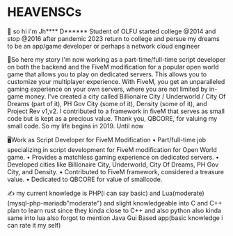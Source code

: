 # HEAVENSCs


👋 so hi i'm Jh**** D****** Student of OLFU started college @2014 and stop @2016 after pandemic 2023 return to college and persue my dreams to be an app/game developer or perhaps a  network cloud engineer 

🤔So here my story
I'm now working as a part-time/full-time script developer on both the backend and the FiveM modification for a popular open world game that allows you to play on dedicated servers. This allows you to customize your multiplayer experience. With FiveM, you get an unparalleled gaming experience on your own servers, where you are not limited by in-game money. I've created a city called Billionaire City / Underworld / City Of Dreams (part of it), PH Gov City (some of it), Density (some of it), and Project Rev v1,v2. I contributed to a framework in fiveM that serves as small code but is kept as a precious value. Thank you, QBCORE, for valuing my small code. So my life begins in 2019. Until now



🖥Work as Script Developer for FiveM Modification
• Part/full-time job specializing in script development for FiveM modification for Open World game.
• Provides a matchless gaming experience on dedicated servers.
• Developed cities like Billionaire City, Underworld, City Of Dreams, PH Gov City, and Density.
• Contributed to FiveM framework, considered a treasure value.
• Dedicated to QBCORE for value of smallcode.



✍ my current knowledge is PHP(i can say basic) and Lua(moderate) (mysql-php-mariadb"moderate") and slight knowledgeable into C and C++ plan to learn rust since they kinda close to C++ and also python also kinda same into lua also forgot to mention Java Gui Based app(basic knowledge i can rate it my self)
